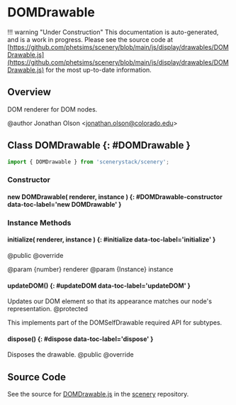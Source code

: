 # DOMDrawable

!!! warning "Under Construction"
    This documentation is auto-generated, and is a work in progress. Please see the source code at
    [https://github.com/phetsims/scenery/blob/main/js/display/drawables/DOMDrawable.js](https://github.com/phetsims/scenery/blob/main/js/display/drawables/DOMDrawable.js) for the most up-to-date information.

## Overview

DOM renderer for DOM nodes.

@author Jonathan Olson &lt;jonathan.olson@colorado.edu&gt;

## Class DOMDrawable {: #DOMDrawable }


```js
import { DOMDrawable } from 'scenerystack/scenery';
```
### Constructor

#### new DOMDrawable( renderer, instance ) {: #DOMDrawable-constructor data-toc-label='new DOMDrawable' }

### Instance Methods

#### initialize( renderer, instance ) {: #initialize data-toc-label='initialize' }

@public
@override

@param {number} renderer
@param {Instance} instance

#### updateDOM() {: #updateDOM data-toc-label='updateDOM' }

Updates our DOM element so that its appearance matches our node's representation.
@protected

This implements part of the DOMSelfDrawable required API for subtypes.

#### dispose() {: #dispose data-toc-label='dispose' }

Disposes the drawable.
@public
@override



## Source Code

See the source for [DOMDrawable.js](https://github.com/phetsims/scenery/blob/main/js/display/drawables/DOMDrawable.js) in the [scenery](https://github.com/phetsims/scenery) repository.
